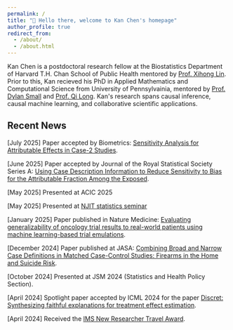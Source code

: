 ```yaml
---
permalink: /
title: "👋 Hello there, welcome to Kan Chen's homepage"
author_profile: true
redirect_from: 
  - /about/
  - /about.html
---
```


Kan Chen is a postdoctoral research fellow at the Biostatistics Department of Harvard T.H. Chan School of Public Health mentored by [Prof. Xihong Lin](https://hsph.harvard.edu/research/lin-lab/).  Prior to this, Kan recieved his PhD in Applied Mathematics and Computational Science from University of Pennsylvainia, mentored by [Prof. Dylan Small](https://statistics.wharton.upenn.edu/profile/dsmall/) and [Prof. Qi Long](https://www.med.upenn.edu/apps/faculty/index.php/g275/p8939931). Kan's research spans causal inference, causal machine learning, and collaborative scientific applications.



Recent News
------
[July 2025] Paper accepted by Biometrics: [Sensitivity Analysis for Attributable Effects in Case-2 Studies]([https://arxiv.org/abs/2209.00781](https://arxiv.org/abs/2405.16046)).

[June 2025] Paper accepted by Journal of the Royal Statistical Society Series A: [Using Case Description Information to Reduce Sensitivity to Bias for the Attributable Fraction Among the Exposed]([https://arxiv.org/abs/2209.00781](https://academic.oup.com/jrsssa/advance-article/doi/10.1093/jrsssa/qnaf066/8180203?searchresult=1)).

[May 2025] Presented at ACIC 2025

[May 2025] Presented at [NJIT statistics seminar](https://math.njit.edu/statistics-seminar-spring-2025)

[January 2025] Paper published in Nature Medicine: [Evaluating generalizability of oncology trial results to real-world patients using machine learning-based trial emulations](https://www.nature.com/articles/s41591-024-03352-5).

[December 2024] Paper published at JASA: [Combining Broad and Narrow Case Definitions in Matched Case-Control Studies: Firearms in the Home and Suicide Risk](https://www.tandfonline.com/doi/abs/10.1080/01621459.2024.2441519).

[October 2024] Presented at JSM 2024 (Statistics and Health Policy Section).

[April 2024] Spotlight paper accepted by ICML 2024 for the paper [Discret: Synthesizing faithful explanations for treatment effect estimation](https://arxiv.org/abs/2406.00611).

[April 2024] Received the [IMS New Researcher Travel Award](https://hsph.harvard.edu/biostatistics/news/kan-chen-receives-institute-of-mathematical-statistics-new-researcher-travel-award-to-attend-jsm/).














